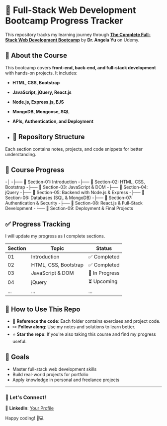 # 🚀 Full-Stack Web Development Bootcamp Progress Tracker  
This repository tracks my learning journey through **[The Complete Full-Stack Web Development Bootcamp](https://www.udemy.com/course/the-complete-web-development-bootcamp/)** by **Dr. Angela Yu** on Udemy.  

## 📌 About the Course  
This bootcamp covers **front-end, back-end, and full-stack development** with hands-on projects. It includes:  
- **HTML, CSS, Bootstrap**  
- **JavaScript, jQuery, React.js**  
- **Node.js, Express.js, EJS**  
- **MongoDB, Mongoose, SQL**  
- **APIs, Authentication, and Deployment**

- ## 📂 Repository Structure  
Each section contains notes, projects, and code snippets for better understanding.  

## 📁 Course Progress
-│
-├── 📂 Section-01: Introduction
-├── 📂 Section-02: HTML, CSS, Bootstrap
-├── 📂 Section-03: JavaScript & DOM
-├── 📂 Section-04: jQuery
-├── 📂 Section-05: Backend with Node.js & Express
-├── 📂 Section-06: Databases (SQL & MongoDB)
-├── 📂 Section-07: Authentication & Security
-├── 📂 Section-08: React.js & Full-Stack Development
-└── 📂 Section-09: Deployment & Final Projects

## ✅ Progress Tracking  
I will update my progress as I complete sections.  

| Section | Topic | Status |
|---------|-------|--------|
| 01 | Introduction | ✅ Completed |
| 02 | HTML, CSS, Bootstrap | ✅ Completed |
| 03 | JavaScript & DOM | 🚧 In Progress |
| 04 | jQuery | ⏳ Upcoming |
| ... | ... | ... |

## 📌 How to Use This Repo  
- 📖 **Reference the code**: Each folder contains exercises and project code.  
- ✏️ **Follow along**: Use my notes and solutions to learn better.  
- ⭐ **Star the repo**: If you're also taking this course and find my progress useful.  

## 🎯 Goals  
- Master full-stack web development skills  
- Build real-world projects for portfolio  
- Apply knowledge in personal and freelance projects  

---

### 📢 Let's Connect!  
💼 **LinkedIn**: [Your Profile](www.linkedin.com/in/priyanka-singh-bliss)  

Happy coding! 🚀💻
